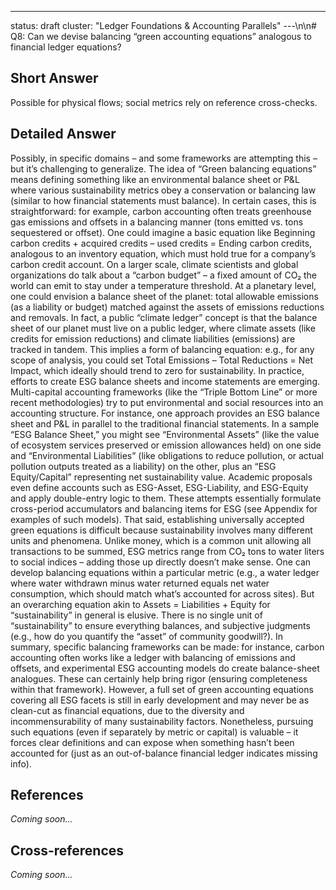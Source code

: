 ---
status: draft
cluster: "Ledger Foundations & Accounting Parallels"
---\n\n# Q8: Can we devise balancing “green accounting equations” analogous to financial ledger equations?

## Short Answer

Possible for physical flows; social metrics rely on reference cross-checks.

## Detailed Answer

Possibly, in specific domains – and some frameworks are attempting this – but it’s challenging to generalize. The idea of “Green balancing equations” means defining something like an environmental balance sheet or P&L where various sustainability metrics obey a conservation or balancing law (similar to how financial statements must balance). In certain cases, this is straightforward: for example, carbon accounting often treats greenhouse gas emissions and offsets in a balancing manner (tons emitted vs. tons sequestered or offset). One could imagine a basic equation like Beginning carbon credits + acquired credits – used credits = Ending carbon credits, analogous to an inventory equation, which must hold true for a company’s carbon credit account.
On a larger scale, climate scientists and global organizations do talk about a “carbon budget” – a fixed amount of CO₂ the world can emit to stay under a temperature threshold. At a planetary level, one could envision a balance sheet of the planet: total allowable emissions (as a liability or budget) matched against the assets of emissions reductions and removals. In fact, a public “climate ledger” concept is that the balance sheet of our planet must live on a public ledger, where climate assets (like credits for emission reductions) and climate liabilities (emissions) are tracked in tandem. This implies a form of balancing equation: e.g., for any scope of analysis, you could set Total Emissions – Total Reductions = Net Impact, which ideally should trend to zero for sustainability.
In practice, efforts to create ESG balance sheets and income statements are emerging. Multi-capital accounting frameworks (like the “Triple Bottom Line” or more recent methodologies) try to put environmental and social resources into an accounting structure. For instance, one approach provides an ESG balance sheet and P&L in parallel to the traditional financial statements. In a sample “ESG Balance Sheet,” you might see “Environmental Assets” (like the value of ecosystem services preserved or emission allowances held) on one side and “Environmental Liabilities” (like obligations to reduce pollution, or actual pollution outputs treated as a liability) on the other, plus an “ESG Equity/Capital” representing net sustainability value. Academic proposals even define accounts such as ESG-Asset, ESG-Liability, and ESG-Equity and apply double-entry logic to them. These attempts essentially formulate cross-period accumulators and balancing items for ESG (see Appendix for examples of such models).
That said, establishing universally accepted green equations is difficult because sustainability involves many different units and phenomena. Unlike money, which is a common unit allowing all transactions to be summed, ESG metrics range from CO₂ tons to water liters to social indices – adding those up directly doesn’t make sense. One can develop balancing equations within a particular metric (e.g., a water ledger where water withdrawn minus water returned equals net water consumption, which should match what’s accounted for across sites). But an overarching equation akin to Assets = Liabilities + Equity for “sustainability” in general is elusive. There is no single unit of “sustainability” to ensure everything balances, and subjective judgments (e.g., how do you quantify the “asset” of community goodwill?).
In summary, specific balancing frameworks can be made: for instance, carbon accounting often works like a ledger with balancing of emissions and offsets, and experimental ESG accounting models do create balance-sheet analogues. These can certainly help bring rigor (ensuring completeness within that framework). However, a full set of green accounting equations covering all ESG facets is still in early development and may never be as clean-cut as financial equations, due to the diversity and incommensurability of many sustainability factors. Nonetheless, pursuing such equations (even if separately by metric or capital) is valuable – it forces clear definitions and can expose when something hasn’t been accounted for (just as an out-of-balance financial ledger indicates missing info).

## References

*Coming soon...*

## Cross-references

*Coming soon...*